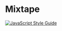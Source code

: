 # Mixtape

[![JavaScript Style Guide](https://cdn.rawgit.com/feross/standard/master/badge.svg)](https://github.com/feross/standard)
